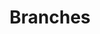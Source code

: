 ---
layout: painting
id: 4
title: "Branches"
thumbnail: "BranchesSmall.jpg"
image: "Branches.jpg"
teaser: "Early course work using brush and brush dabbing."
description: "Selected by a friend and fellow artist Jenny and her husband Terry Davies"
---